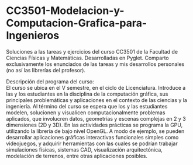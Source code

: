 # CC3501-Modelacion-y-Computacion-Grafica-para-Ingenieros
Soluciones a las tareas y ejercicios del curso CC3501 de la Facultad de Ciencias Físicas y Matemáticas. Desarrolladas en Pyglet. Comparto exclusivamente los enunciados de las tareas y mis desarrollos personales (no así las librerías del profesor).

Descripción del programa del curso: \
El curso se ubica en el V semestre, en el ciclo de Licenciatura. Introduce a las y los estudiantes en la disciplina de la computación gráfica, sus principales problemáticas y aplicaciones en el contexto de las ciencias y la ingeniería. Al término del curso se espera que los y las estudiantes modelen, solucionen y visualicen computacionalmente problemas aplicados, que involucren datos, geometrías y escenas complejas en 2 y 3 dimensiones (2D y 3D). En las actividades prácticas se programa la GPU, utilizando la librería de bajo nivel OpenGL. A modo de ejemplo, se pueden desarrollar aplicaciones gráficas interactivas funcionales simples como videojuegos, y adquirir herramientas con las cuales se podrían trabajar simulaciones físicas, sistemas CAD, visualización arquitectónica, modelación de terrenos, entre otras aplicaciones posibles.
